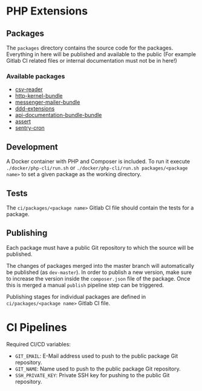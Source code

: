 # PHP Extensions

## Packages

The `packages` directory contains the source code for the packages. Everything in here will be published and available
to the public (For example Gitlab CI related files or internal documentation must not be in here!)

### Available packages

- [csv-reader](packages/csv-reader/README.md)
- [http-kernel-bundle](packages/http-kernel-bundle/README.md)
- [messenger-mailer-bundle](packages/messenger-mailer-bundle/README.md)
- [ddd-extensions](packages/ddd-extensions/README.md)
- [api-documentation-bundle-bundle](packages/api-documentation-bundle/README.md)
- [assert](packages/assert/README.md)
- [sentry-cron](packages/sentry-cron/README.md)

## Development

A Docker container with PHP and Composer is included.
To run it execute `./docker/php-cli/run.sh` or `./docker/php-cli/run.sh packages/<package name>` to set a given
package as the working directory.

## Tests

The `ci/packages/<package name>` Gitlab CI file should contain the tests for a package.

## Publishing

Each package must have a public Git repository to which the source will be published.

The changes of packages merged into the master branch will automatically be published (as `dev-master`). In order to publish a new
version, make sure to increase the version inside the `composer.json` file of the package. Once this is merged a manual
`publish` pipeline step can be triggered.

Publishing stages for individual packages are defined in `ci/packages/<package name>` Gitlab CI file.

# CI Pipelines

Required CI/CD variables:
* `GIT_EMAIL`: E-Mail address used to push to the public package Git repository.
* `GIT_NAME`: Name used to push to the public package Git repository.
* `SSH_PRIVATE_KEY`: Private SSH key for pushing to the public Git repository.

